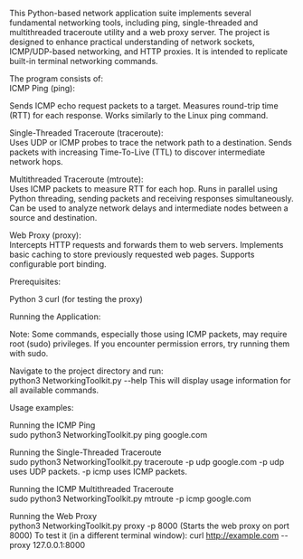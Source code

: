 This Python-based network application suite implements several fundamental networking tools, including ping, single-threaded and multithreaded traceroute utility and a web proxy server. The project is designed to enhance practical understanding of network sockets, ICMP/UDP-based networking, and HTTP proxies. It is intended to replicate built-in terminal networking commands.

The program consists of:  
ICMP Ping (ping):

Sends ICMP echo request packets to a target.
Measures round-trip time (RTT) for each response.
Works similarly to the Linux ping command.

Single-Threaded Traceroute (traceroute):  
Uses UDP or ICMP probes to trace the network path to a destination.
Sends packets with increasing Time-To-Live (TTL) to discover intermediate network hops.

Multithreaded Traceroute (mtroute):  
Uses ICMP packets to measure RTT for each hop.
Runs in parallel using Python threading, sending packets and receiving responses simultaneously.
Can be used to analyze network delays and intermediate nodes between a source and destination.

Web Proxy (proxy):  
Intercepts HTTP requests and forwards them to web servers.
Implements basic caching to store previously requested web pages.
Supports configurable port binding.


Prerequisites:

Python 3
curl (for testing the proxy)

Running the Application:

Note: Some commands, especially those using ICMP packets, may require root (sudo) privileges. If you encounter permission errors, try running them with sudo.

Navigate to the project directory and run:  
python3 NetworkingToolkit.py --help
This will display usage information for all available commands.

Usage examples:

Running the ICMP Ping  
sudo python3 NetworkingToolkit.py ping google.com

Running the Single-Threaded Traceroute  
sudo python3 NetworkingToolkit.py traceroute -p udp google.com
-p udp uses UDP packets.
-p icmp uses ICMP packets. 

Running the ICMP Multithreaded Traceroute  
sudo python3 NetworkingToolkit.py mtroute -p icmp google.com

Running the Web Proxy  
python3 NetworkingToolkit.py proxy -p 8000
(Starts the web proxy on port 8000)
To test it (in a different terminal window):
curl http://example.com --proxy 127.0.0.1:8000

